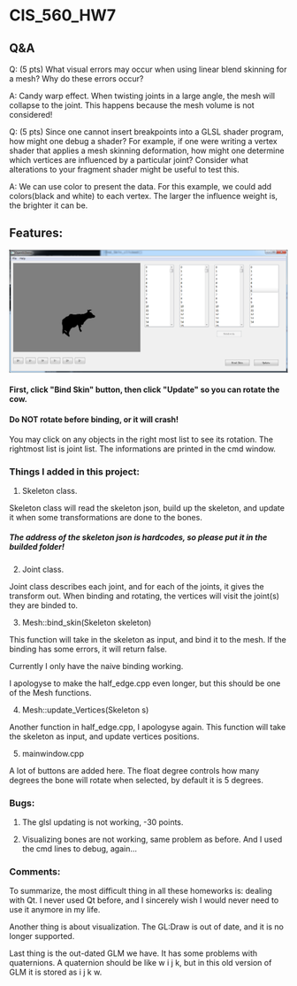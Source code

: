 # CIS_560_HW7

## Q&A
Q: (5 pts) What visual errors may occur when using linear blend skinning for a mesh? Why do these errors occur?

A: Candy warp effect. When twisting joints in a large angle, the mesh will collapse to the joint. This happens because the mesh volume is not considered! 

Q: (5 pts) Since one cannot insert breakpoints into a GLSL shader program, how might one debug a shader? For example, if one were writing a vertex shader that applies a mesh skinning deformation, how might one determine which vertices are influenced by a particular joint? Consider what alterations to your fragment shader might be useful to test this.

A: We can use color to present the data. For this example, we could add colors(black and white) to each vertex. The larger the influence weight is, the brighter it can be. 


## Features:

![Screenshot](ui.png)

#### First, click "Bind Skin" button, then click "Update" so you can rotate the cow. 
#### Do NOT rotate before binding, or it will crash! 

You may click on any objects in the right most list to see its rotation. The rightmost list is joint list. The informations are printed in the cmd window.

### Things I added in this project: 

1. Skeleton class.

Skeleton class will read the skeleton json, build up the skeleton, and update it when some transformations are done to the bones.

##### The address of the skeleton json is hardcodes, so please put it in the builded folder! 

2. Joint class.

Joint class describes each joint, and for each of the joints, it gives the transform out. When binding and rotating, the vertices will visit the joint(s) they are binded to.

3. Mesh::bind_skin(Skeleton skeleton)

This function will take in the skeleton as input, and bind it to the mesh. If the binding has some errors, it will return false. 

Currently I only have the naive binding working. 

I apologyse to make the half_edge.cpp even longer, but this should be one of the Mesh functions. 

4. Mesh::update_Vertices(Skeleton s)

Another function in half_edge.cpp, I apologyse again. This function will take the skeleton as input, and update vertices positions. 

5. mainwindow.cpp

A lot of buttons are added here. The float degree controls how many degrees the bone will rotate when selected, by default it is 5 degrees. 

### Bugs: 

1. The glsl updating is not working, -30 points. 

2. Visualizing bones are not working, same problem as before. And I used the cmd lines to debug, again...

### Comments: 

To summarize, the most difficult thing in all these homeworks is: dealing with Qt. I never used Qt before, and I sincerely wish I would never need to use it anymore in my life. 

Another thing is about visualization. The GL:Draw is out of date, and it is no longer supported. 

Last thing is the out-dated GLM we have. It has some problems with quaternions. A quaternion should be like w i j k, but in this old version of GLM it is stored as i j k w. 
